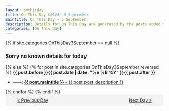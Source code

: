 ```yaml
---
layout: onthisday
title: On This Day &#124; 3 September
maintitle: On This Day — 3 September
description: Details for On This Day are generated by the posts added to the website so the content is subject to changes/updates over time.
categories: [On This Day]
---
```


{% if site.categories.OnThisDay3September == null %}
<h3>Sorry no known details for today</h3>
{% else %}
{% for post in site.categories.OnThisDay3September reversed %}
<strong>{{ post.before }}{{ post.date | date: "%e %B %Y" }}{{ post.after }}</strong>
<ul>
<li> ——: <a class="{{ post.class }}" href="{{ post.url }}"><strong>{{ post.maintitle }}</strong> - {{ post.post_description }}</a></li>
</ul>
{% endfor %}
{% endif %}

<div style="background-color: #f3f3f3; padding: 10px; border-radius: 5px; text-align: center; display: flex; justify-content: space-evenly;">
<a href="/onthisday/09/09-02">« Previous Day</a>
<span style="visibility:hidden;">[ Visit Leap Year February 29 ]</span>
<a href="/onthisday/09/09-04">Next Day »</a>
</div>
